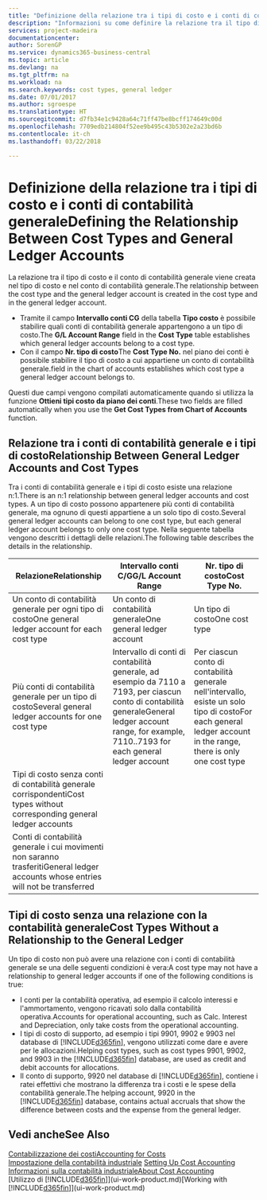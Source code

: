```yaml
---
title: "Definizione della relazione tra i tipi di costo e i conti di contabilità generale | Microsoft Docs"
description: "Informazioni su come definire la relazione tra il tipo di costo e il conto di contabilità generale."
services: project-madeira
documentationcenter: 
author: SorenGP
ms.service: dynamics365-business-central
ms.topic: article
ms.devlang: na
ms.tgt_pltfrm: na
ms.workload: na
ms.search.keywords: cost types, general ledger
ms.date: 07/01/2017
ms.author: sgroespe
ms.translationtype: HT
ms.sourcegitcommit: d7fb34e1c9428a64c71ff47be8bcff174649c00d
ms.openlocfilehash: 7709edb214804f52ee9b495c43b5302e2a23bd6b
ms.contentlocale: it-ch
ms.lasthandoff: 03/22/2018

---
```

# <a name="defining-the-relationship-between-cost-types-and-general-ledger-accounts"></a><span data-ttu-id="7392f-103">Definizione della relazione tra i tipi di costo e i conti di contabilità generale</span><span class="sxs-lookup"><span data-stu-id="7392f-103">Defining the Relationship Between Cost Types and General Ledger Accounts</span></span>
<span data-ttu-id="7392f-104">La relazione tra il tipo di costo e il conto di contabilità generale viene creata nel tipo di costo e nel conto di contabilità generale.</span><span class="sxs-lookup"><span data-stu-id="7392f-104">The relationship between the cost type and the general ledger account is created in the cost type and in the general ledger account.</span></span>  

* <span data-ttu-id="7392f-105">Tramite il campo **Intervallo conti CG** della tabella **Tipo costo** è possibile stabilire quali conti di contabilità generale appartengono a un tipo di costo.</span><span class="sxs-lookup"><span data-stu-id="7392f-105">The **G/L Account Range** field in the **Cost Type** table establishes which general ledger accounts belong to a cost type.</span></span>  
* <span data-ttu-id="7392f-106">Con il campo **Nr. tipo di costo**</span><span class="sxs-lookup"><span data-stu-id="7392f-106">The **Cost Type No.**</span></span> <span data-ttu-id="7392f-107">nel piano dei conti è possibile stabilire il tipo di costo a cui appartiene un conto di contabilità generale.</span><span class="sxs-lookup"><span data-stu-id="7392f-107">field in the chart of accounts establishes which cost type a general ledger account belongs to.</span></span>  

<span data-ttu-id="7392f-108">Questi due campi vengono compilati automaticamente quando si utilizza la funzione **Ottieni tipi costo da piano dei conti**.</span><span class="sxs-lookup"><span data-stu-id="7392f-108">These two fields are filled automatically when you use the **Get Cost Types from Chart of Accounts** function.</span></span>  

## <a name="relationship-between-general-ledger-accounts-and-cost-types"></a><span data-ttu-id="7392f-109">Relazione tra i conti di contabilità generale e i tipi di costo</span><span class="sxs-lookup"><span data-stu-id="7392f-109">Relationship Between General Ledger Accounts and Cost Types</span></span>  
<span data-ttu-id="7392f-110">Tra i conti di contabilità generale e i tipi di costo esiste una relazione n:1.</span><span class="sxs-lookup"><span data-stu-id="7392f-110">There is an n:1 relationship between general ledger accounts and cost types.</span></span> <span data-ttu-id="7392f-111">A un tipo di costo possono appartenere più conti di contabilità generale, ma ognuno di questi appartiene a un solo tipo di costo.</span><span class="sxs-lookup"><span data-stu-id="7392f-111">Several general ledger accounts can belong to one cost type, but each general ledger account belongs to only one cost type.</span></span> <span data-ttu-id="7392f-112">Nella seguente tabella vengono descritti i dettagli delle relazioni.</span><span class="sxs-lookup"><span data-stu-id="7392f-112">The following table describes the details in the relationship.</span></span>  

|<span data-ttu-id="7392f-113">Relazione</span><span class="sxs-lookup"><span data-stu-id="7392f-113">Relationship</span></span>|<span data-ttu-id="7392f-114">**Intervallo conti C/G**</span><span class="sxs-lookup"><span data-stu-id="7392f-114">**G/L Account Range**</span></span>|<span data-ttu-id="7392f-115">**Nr. tipo di costo**</span><span class="sxs-lookup"><span data-stu-id="7392f-115">**Cost Type No.**</span></span>|  
|------------------|------------------------------------------------|-------------------------------------------|  
|<span data-ttu-id="7392f-116">Un conto di contabilità generale per ogni tipo di costo</span><span class="sxs-lookup"><span data-stu-id="7392f-116">One general ledger account for each cost type</span></span>|<span data-ttu-id="7392f-117">Un conto di contabilità generale</span><span class="sxs-lookup"><span data-stu-id="7392f-117">One general ledger account</span></span>|<span data-ttu-id="7392f-118">Un tipo di costo</span><span class="sxs-lookup"><span data-stu-id="7392f-118">One cost type</span></span>|  
|<span data-ttu-id="7392f-119">Più conti di contabilità generale per un tipo di costo</span><span class="sxs-lookup"><span data-stu-id="7392f-119">Several general ledger accounts for one cost type</span></span>|<span data-ttu-id="7392f-120">Intervallo di conti di contabilità generale, ad esempio da 7110 a 7193, per ciascun conto di contabilità generale</span><span class="sxs-lookup"><span data-stu-id="7392f-120">General ledger account range, for example, 7110..7193 for each general ledger account</span></span>|<span data-ttu-id="7392f-121">Per ciascun conto di contabilità generale nell'intervallo, esiste un solo tipo di costo</span><span class="sxs-lookup"><span data-stu-id="7392f-121">For each general ledger account in the range, there is only one cost type</span></span>|  
|<span data-ttu-id="7392f-122">Tipi di costo senza conti di contabilità generale corrispondenti</span><span class="sxs-lookup"><span data-stu-id="7392f-122">Cost types without corresponding general ledger accounts</span></span>|<Empty>||  
|<span data-ttu-id="7392f-123">Conti di contabilità generale i cui movimenti non saranno trasferiti</span><span class="sxs-lookup"><span data-stu-id="7392f-123">General ledger accounts whose entries will not be transferred</span></span>||<Empty>|  

## <a name="cost-types-without-a-relationship-to-the-general-ledger"></a><span data-ttu-id="7392f-124">Tipi di costo senza una relazione con la contabilità generale</span><span class="sxs-lookup"><span data-stu-id="7392f-124">Cost Types Without a Relationship to the General Ledger</span></span>  
<span data-ttu-id="7392f-125">Un tipo di costo non può avere una relazione con i conti di contabilità generale se una delle seguenti condizioni è vera:</span><span class="sxs-lookup"><span data-stu-id="7392f-125">A cost type may not have a relationship to general ledger accounts if one of the following conditions is true:</span></span>  

* <span data-ttu-id="7392f-126">I conti per la contabilità operativa, ad esempio il calcolo interessi e l'ammortamento, vengono ricavati solo dalla contabilità operativa.</span><span class="sxs-lookup"><span data-stu-id="7392f-126">Accounts for operational accounting, such as Calc. Interest and Depreciation, only take costs from the operational accounting.</span></span>  
* <span data-ttu-id="7392f-127">I tipi di costo di supporto, ad esempio i tipi 9901, 9902 e 9903 nel database di [!INCLUDE[d365fin](includes/d365fin_md.md)], vengono utilizzati come dare e avere per le allocazioni.</span><span class="sxs-lookup"><span data-stu-id="7392f-127">Helping cost types, such as cost types 9901, 9902, and 9903 in the [!INCLUDE[d365fin](includes/d365fin_md.md)] database, are used as credit and debit accounts for allocations.</span></span>  
* <span data-ttu-id="7392f-128">Il conto di supporto, 9920 nel database di [!INCLUDE[d365fin](includes/d365fin_md.md)], contiene i ratei effettivi che mostrano la differenza tra i costi e le spese della contabilità generale.</span><span class="sxs-lookup"><span data-stu-id="7392f-128">The helping account, 9920 in the [!INCLUDE[d365fin](includes/d365fin_md.md)] database, contains actual accruals that show the difference between costs and the expense from the general ledger.</span></span>  

## <a name="see-also"></a><span data-ttu-id="7392f-129">Vedi anche</span><span class="sxs-lookup"><span data-stu-id="7392f-129">See Also</span></span>  
[<span data-ttu-id="7392f-130">Contabilizzazione dei costi</span><span class="sxs-lookup"><span data-stu-id="7392f-130">Accounting for Costs</span></span>](finance-manage-cost-accounting.md)  
<span data-ttu-id="7392f-131">[Impostazione della contabilità industriale](finance-set-up-cost-accounting.md) </span><span class="sxs-lookup"><span data-stu-id="7392f-131">[Setting Up Cost Accounting](finance-set-up-cost-accounting.md) </span></span>  
[<span data-ttu-id="7392f-132">Informazioni sulla contabilità industriale</span><span class="sxs-lookup"><span data-stu-id="7392f-132">About Cost Accounting</span></span>](finance-about-cost-accounting.md)  
<span data-ttu-id="7392f-133">[Utilizzo di [!INCLUDE[d365fin](includes/d365fin_md.md)]](ui-work-product.md)</span><span class="sxs-lookup"><span data-stu-id="7392f-133">[Working with [!INCLUDE[d365fin](includes/d365fin_md.md)]](ui-work-product.md)</span></span>

